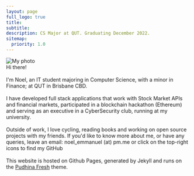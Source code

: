 ```yaml
---
layout: page
full_logo: true
title: 
subtitle: 
description: CS Major at QUT. Graduating December 2022. 
sitemap:
  priority: 1.0
---
```

<!-- <p id="describe-text">CS Major at Queensland University of Technology. Graduating December 2022.</p> -->
<img id="myphoto" src="
https://i2.wp.com/graphicpolicy.com/wp-content/uploads/2018/06/THE_FOREVER_WAR_FOREVER_FREE_3_lowres_Page_Cover-A.jpg
" alt="My photo"> 
<br>
Hi there! 
<br> 
<br> 
I'm Noel, an IT student majoring in Computer Science, with a minor in Finance; at QUT in Brisbane CBD.
<br> 
<br> 
I have developed full stack applications that work with Stock Market APIs and financial markets, participated in a blockchain hackathon (Ethereum) and serving as an executive in a CyberSecurity club, running at my university. 
<br>
<br>
Outside of work, I love cycling, reading books and working on open source projects with my friends. If you'd like to know more about me, or have any queries, leave an email: noel_emmanuel (at) pm.me or click on the top-right icons to find my GitHub 
<br>
<br>
This website is hosted on Github Pages, generated by Jekyll and runs on the [Pudhina Fresh](https://github.com/ritijjain/pudhina-fresh) theme.

<br>
<br>
<br>
<br>
<br>
<br>
<br>